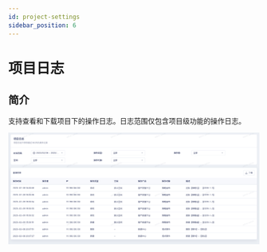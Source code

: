 ```yaml
---
id: project-settings
sidebar_position: 6
---
```


# 项目日志

## 简介

支持查看和下载项目下的操作日志。日志范围仅包含项目级功能的操作日志。

![图 3](/img/portal-_project-settings.png)  
